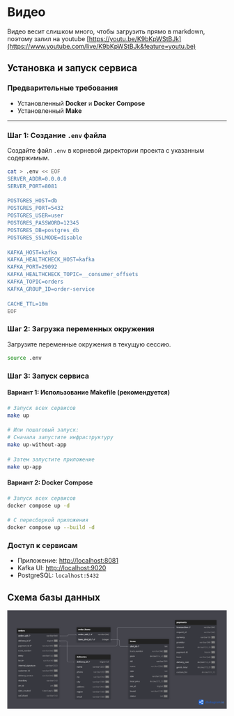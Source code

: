 # Видео 
Видео весит слишком много, чтобы загрузить прямо в markdown, поэтому залил на youtube
[https://youtu.be/K9bKpWStBJk](https://www.youtube.com/live/K9bKpWStBJk&feature=youtu.be)

## Установка и запуск сервиса

### Предварительные требования
- Установленный **Docker** и **Docker Compose**
- Установленный **Make**

---

### Шаг 1: Создание `.env` файла
Создайте файл `.env` в корневой директории проекта с указанным содержимым.

```bash
cat > .env << EOF
SERVER_ADDR=0.0.0.0
SERVER_PORT=8081

POSTGRES_HOST=db
POSTGRES_PORT=5432
POSTGRES_USER=user
POSTGRES_PASSWORD=12345
POSTGRES_DB=postgres_db
POSTGRES_SSLMODE=disable

KAFKA_HOST=kafka
KAFKA_HEALTHCHECK_HOST=kafka
KAFKA_PORT=29092
KAFKA_HEALTHCHECK_TOPIC=__consumer_offsets
KAFKA_TOPIC=orders
KAFKA_GROUP_ID=order-service

CACHE_TTL=10m
EOF
```

### Шаг 2: Загрузка переменных окружения
Загрузите переменные окружения в текущую сессию.

```bash
source .env
```

### Шаг 3: Запуск сервиса
#### Вариант 1: Использование Makefile (рекомендуется)

```bash
# Запуск всех сервисов
make up

# Или пошаговый запуск:
# Сначала запустите инфраструктуру
make up-without-app

# Затем запустите приложение
make up-app
```

#### Вариант 2:  Docker Compose

```bash
# Запуск всех сервисов
docker compose up -d

# C пересборкой приложения
docker compose up --build -d
```

### Доступ к сервисам
- Приложение: [http://localhost:8081](http://localhost:8081)
- Kafka UI: [http://localhost:9020](http://localhost:9020)
- PostgreSQL: `localhost:5432`

## Схема базы данных 


![img.png](img.png)

